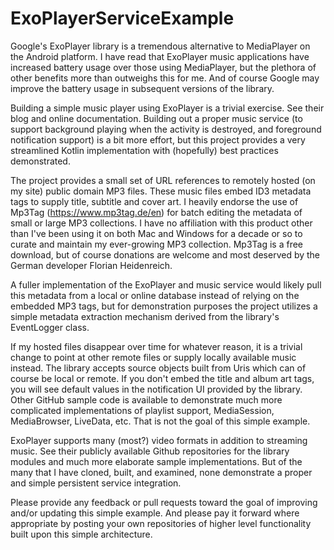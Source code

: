 # ExoPlayerServiceExample

Google's ExoPlayer library is a tremendous alternative to MediaPlayer on the Android platform. I have read that ExoPlayer music applications have increased battery usage over those using MediaPlayer, but the plethora of other benefits more than outweighs this for me. And of course Google may improve the battery usage in subsequent versions of the library.

Building a simple music player using ExoPlayer is a trivial exercise. See their blog and online documentation. Building out a proper music service (to support background playing when the activity is destroyed, and foreground notification support) is a bit more effort, but this project provides a very streamlined Kotlin implementation with (hopefully) best practices demonstrated.

The project provides a small set of URL references to remotely hosted (on my site) public domain MP3 files. These music files embed ID3 metadata tags to supply title, subtitle and cover art. I heavily endorse the use of Mp3Tag (https://www.mp3tag.de/en) for batch editing the metadata of small or large MP3 collections. I have no affiliation with this product other than I've been using it on both Mac and Windows for a decade or so to curate and maintain my ever-growing MP3 collection. Mp3Tag is a free download, but of course donations are welcome and most deserved by the German developer Florian Heidenreich. 

A fuller implementation of the ExoPlayer and music service would likely pull this metadata from a local or online database instead of relying on the embedded MP3 tags, but for demonstration purposes the project utilizes a simple metadata extraction mechanism derived from the library's EventLogger class.

If my hosted files disappear over time for whatever reason, it is a trivial change to point at other remote files or supply locally available music instead. The library accepts source objects built from Uris which can of course be local or remote. If you don't embed the title and album art tags, you will see default values in the notification UI provided by the library. Other GitHub sample code is available to demonstrate much more complicated implementations of playlist support, MediaSession, MediaBrowser, LiveData, etc. That is not the goal of this simple example.

ExoPlayer supports many (most?) video formats in addition to streaming music. See their publicly available Github repositories for the library modules and much more elaborate sample implementations. But of the many that I have cloned, built, and examined, none demonstrate a proper and simple persistent service integration.

Please provide any feedback or pull requests toward the goal of improving and/or updating this simple example. And please pay it forward where appropriate by posting your own repositories of higher level functionality built upon this simple architecture.


